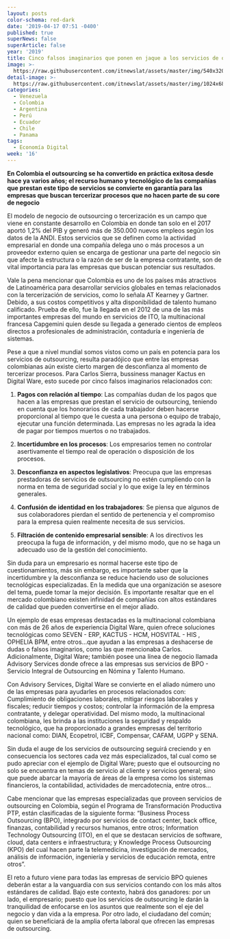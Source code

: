 ```yaml
---
layout: posts
color-schema: red-dark
date: '2019-04-17 07:51 -0400'
published: true
superNews: false
superArticle: false
year: '2019'
title: Cinco falsos imaginarios que ponen en jaque a los servicios de outsourcing
image: >-
  https://raw.githubusercontent.com/itnewslat/assets/master/img/540x320/Empleados-Oficina-p.jpg
detail-image: >-
  https://raw.githubusercontent.com/itnewslat/assets/master/img/1024x680/Empleados-Oficina-g.jpg
categories:
  - Venezuela
  - Colombia
  - Argentina
  - Perú
  - Ecuador
  - Chile
  - Panama
tags:
  - Economía Digital
week: '16'
---
```

**En Colombia el outsourcing se ha convertido en práctica exitosa desde hace ya varios años; el recurso humano y tecnológico de las compañías que prestan este tipo de servicios se convierte en garantía para las empresas que buscan tercerizar procesos que no hacen parte de su core de negocio**
 
El modelo de negocio de outsourcing o tercerización es un campo que viene en constante desarrollo en Colombia en donde tan solo en el 2017 aportó 1,2% del PIB y generó más de 350.000 nuevos empleos según los datos de la ANDI. Estos servicios que se definen  como la actividad empresarial en donde una compañía delega uno o más procesos a un proveedor externo quien se encarga de gestionar una parte del negocio sin que afecte la estructura o la razón de ser de la empresa contratante, son de vital importancia para las empresas que buscan potenciar sus resultados.
 
Vale la pena mencionar que Colombia es uno de los países más atractivos de Latinoamérica para desarrollar servicios globales en temas relacionados con la tercerización de servicios, como lo señala AT Kearney y Gartner. Debido, a sus costos competitivos y alta disponibilidad de talento humano calificado. Prueba de ello, fue la llegada en el 2012 de una de las más importantes empresas del mundo en servicios de ITO, la multinacional francesa Capgemini quien desde su llegada a generado cientos de empleos directos a profesionales de administración, contaduría e ingeniería de sistemas. 
 
Pese a que a nivel mundial somos vistos como un país en potencia para los servicios de outsourcing, resulta paradójico que entre las empresas colombianas aún existe cierto margen de desconfianza al momento de tercerizar procesos. Para Carlos Sierra, bussiness manager Kactus en Digital Ware, esto sucede por cinco falsos imaginarios relacionados con:
 
1.	**Pagos con relación al tiempo**: Las compañías dudan de los pagos que hacen a las empresas que prestan el servicio de outsourcing, teniendo en cuenta que los honorarios de cada trabajador deben hacerse proporcional al tiempo que le cuesta a una persona o equipo de trabajo, ejecutar una función determinada. Las empresas no les agrada la idea de pagar por tiempos muertos o no trabajados.
 
2.	**Incertidumbre en los procesos**: Los empresarios temen no controlar asertivamente el tiempo real de operación o disposición de los procesos.
 
3.	**Desconfianza en aspectos legislativos**: Preocupa que las empresas prestadoras de servicios de outsourcing no estén cumpliendo con la norma en tema de seguridad social y lo que exige la ley en términos generales.
 
4.	**Confusión de identidad en los trabajadores**: Se piensa que algunos de sus colaboradores pierdan el sentido de pertenencia y el compromiso para la empresa quien realmente necesita de sus servicios.
 
5.	**Filtración de contenido empresarial sensible**: A los directivos les preocupa la fuga de información, y del mismo modo, que no se haga un adecuado uso de la gestión del conocimiento.
 
Sin duda para un empresario es normal hacerse este tipo de cuestionamientos, más sin embargo, es importante saber que la incertidumbre y la desconfianza se reduce haciendo uso de soluciones tecnológicas especializadas. En la medida que una organización se asesore del tema, puede tomar la mejor decisión. Es importante resaltar que en el mercado colombiano existen infinidad de compañías con altos estándares de calidad que pueden convertirse en el mejor aliado.
 
Un ejemplo de esas empresas destacadas es la multinacional colombiana con más de 26 años de experiencia Digital Ware, quien ofrece soluciones tecnológicas como SEVEN - ERP, KACTUS - HCM, HOSVITAL - HIS , OPHELIA BPM, entre otros…que ayudan a las empresas a deshacerse de dudas o falsos imaginarios, como las que mencionaba Carlos. Adicionalmente, Digital Ware; también posee una línea de negocio llamada Advisory Services donde ofrece a las empresas sus servicios de BPO - Servicio Integral de Outsourcing en Nómina y Talento Humano.
 
Con Advisory Services, Digital Ware se convierte en el aliado número uno de las empresas para ayudarles en procesos relacionados con: Cumplimiento de obligaciones laborales, mitigar riesgos laborales y fiscales; reducir tiempos y costos; controlar la información de la empresa contratante, y delegar operatividad. Del mismo modo, la multinacional colombiana, les brinda a las instituciones la seguridad y respaldo tecnológico, que ha proporcionado a grandes empresas del territorio nacional como: DIAN, Ecopetrol, ICBF, Compensar, CAFAM, UGPP y SENA.
 
Sin duda el auge de los servicios de outsourcing seguirá creciendo y en consecuencia los sectores cada vez más especializados, tal cual como se pudo apreciar con el ejemplo de Digital Ware; puesto que el outsourcing no solo se encuentra en temas de servicio al cliente y servicios general; sino que puede abarcar la mayoría de áreas de la empresa como los sistemas financieros, la contabilidad, actividades de mercadotecnia, entre otros…

Cabe mencionar que las empresas especializadas  que proveen servicios de outsourcing en Colombia, según el Programa de Transformación Productiva PTP, están clasificadas de la siguiente forma: “Business Process Outsourcing (BPO), integrado por servicios de contact center, back office, finanzas, contabilidad y recursos humanos, entre otros; Information Technology Outsourcing (ITO), en el que se destacan servicios de software, cloud, data centers e infraestructura; y Knowledge Process Outsourcing (KPO) del cual hacen parte la telemedicina, investigación de mercados, análisis de información, ingeniería y servicios de educación remota, entre otros”.
 
El reto a futuro viene para todas las empresas de servicio BPO quienes deberán estar a la vanguardia con sus servicios contando con los más altos estándares de calidad. Bajo este contexto, habrá dos ganadores: por un lado, el empresario; puesto que los servicios de outsourcing le darán la tranquilidad de enfocarse en los asuntos que realmente son el eje del negocio y dan vida a la empresa. Por otro lado, el ciudadano del común; quien se beneficiará de la amplia oferta laboral que ofrecen las empresas de outsourcing.
